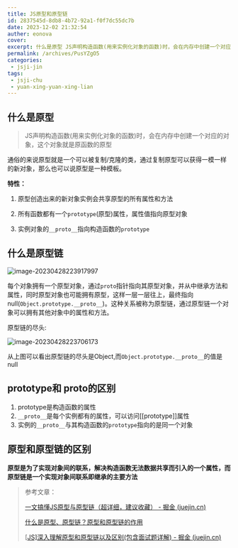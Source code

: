 ```yaml
---
title: JS原型和原型链
id: 2837545d-8db8-4b72-92a1-f0f7dc55dc7b
date: 2023-12-02 21:32:54
auther: eonova
cover:
excerpt: 什么是原型 JS声明构造函数(用来实例化对象的函数)时，会在内存中创建一个对应的对象，这个对象就是原函数的原型 通俗的来说原型就是一个可以被复制/克隆的类，通过复制原型可以获得一模一样的新对象，那么也可以说原型是一种模板。 特性： 原型创造出来的新对象实例会共享原型的所有属性和方法 所有函数都有一个
permalink: /archives/PusYZgO5
categories:
 - jsji-jin
tags:
 - jsji-chu
 - yuan-xing-yuan-xing-lian
---
```


## 什么是原型

> JS声明构造函数(用来实例化对象的函数)时，会在内存中创建一个对应的对象，这个对象就是原函数的原型

通俗的来说原型就是一个可以被复制/克隆的类，通过复制原型可以获得一模一样的新对象，那么也可以说原型是一种模板。

**特性：**

1. 原型创造出来的新对象实例会共享原型的所有属性和方法

2. 所有函数都有一个`prototype`(原型)属性，属性值指向原型对象

3. 实例对象的`__proto__`指向构造函数的`prototype`

## 什么是原型链

![image-20230428223917997](https://img.leostar.top/study/image-20230428223917997.png)

​	每个对象拥有一个原型对象，通过`proto`指针指向其原型对象，并从中继承方法和属性，同时原型对象也可能拥有原型，这样一层一层往上，最终指向null(`Object.prototype.__proto__`)。这种关系被称为原型链，通过原型链一个对象可以拥有其他对象中的属性和方法。

原型链的尽头:

![image-20230428223706173](https://img.leostar.top/study/image-20230428223706173.png)

从上图可以看出原型链的尽头是Object,而`Object.prototype.__proto__`的值是null

## prototype和 proto的区别

1. prototype是构造函数的属性
2. `__proto__`是每个实例都有的属性，可以访问[[prototype]]属性
3. 实例的`__proto__`与其构造函数的`prototype`指向的是同一个对象

## 原型和原型链的区别

**原型是为了实现对象间的联系，解决构造函数无法数据共享而引入的一个属性，而原型链是一个实现对象间联系即继承的主要方法**

>参考文章：
>
>[一文搞懂JS原型与原型链（超详细，建议收藏） - 掘金 (juejin.cn)](https://juejin.cn/post/6984678359275929637)
>
>[ 什么是原型、原型链？原型和原型链的作用](https://blog.csdn.net/weixin_42125732/article/details/116043738)
>
>[[JS\]深入理解原型和原型链以及区别(包含面试题详解) - 掘金 (juejin.cn)](https://juejin.cn/post/7095651623812202533)
